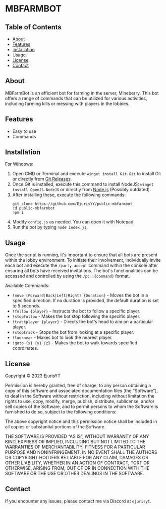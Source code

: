 # MBFARMBOT

## Table of Contents
- [About](#about)
- [Features](#features)
- [Installation](#installation)
- [Usage](#usage)
- [License](#license)
- [Contact](#contact)

## About
MBFarmBot is an efficient bot for farming in the server, Mineberry. This bot offers a range of commands that can be utilized for various activities, including farming kills or messing with players in the lobbies.

## Features
- Easy to use
- Commands

## Installation
For Windows:
1. Open CMD or Terminal and execute `winget install Git.Git` to install Git or directly from [Git Releases](https://github.com/git-for-windows/git/releases/latest/).
2. Once Git is installed, execute this command to install NodeJS: `winget install OpenJS.NodeJS` or directly from [Node.js](https://nodejs.org/dist/latest/node-v21.3.0-x64.msi) (Possibly outdated).
3. After installing these, execute the following commands:
    ```
    git clone https://github.com/EjurisYY/public-mbfarmbot
    cd public-mbfarmbot
    npm i
    ```
4. Modify `config.js` as needed. You can open it with Notepad.
5. Run the bot by typing `node index.js`.

## Usage
Once the script is running, it's important to ensure that all bots are present within the lobby environment. To initiate their involvement, individually invite each bot and execute the `/party accept` command within the console after ensuring all bots have received invitations. The bot's functionalities can be accessed and controlled by using the `/pc !{command}` format.

Available Commands:
- `!move (Forward|Back|Left|Right) {Duration}` - Moves the bot in a specified direction. If no duration is provided, the default duration is set to 5 seconds.
- `!follow {player}` - Instructs the bot to follow a specific player.
- `!stopfollow` - Makes the bot stop following the specific player.
- `!trackplayer {player}` - Directs the bot's head to aim on a particular player.
- `!stoptrack` - Stops the bot from looking at a specific player.
- `!looknear` - Makes bot to look the nearest player.
- `!goto {x} {y} {z}` - Makes the bot to walk towards specified coordinates.


## License
Copyright © 2023 EjurisYT

Permission is hereby granted, free of charge, to any person obtaining a copy of this software and associated documentation files (the “Software”), to deal in the Software without restriction, including without limitation the rights to use, copy, modify, merge, publish, distribute, sublicense, and/or sell copies of the Software, and to permit persons to whom the Software is furnished to do so, subject to the following conditions:

The above copyright notice and this permission notice shall be included in all copies or substantial portions of the Software.

THE SOFTWARE IS PROVIDED “AS IS”, WITHOUT WARRANTY OF ANY KIND, EXPRESS OR IMPLIED, INCLUDING BUT NOT LIMITED TO THE WARRANTIES OF MERCHANTABILITY, FITNESS FOR A PARTICULAR PURPOSE AND NONINFRINGEMENT. IN NO EVENT SHALL THE AUTHORS OR COPYRIGHT HOLDERS BE LIABLE FOR ANY CLAIM, DAMAGES OR OTHER LIABILITY, WHETHER IN AN ACTION OF CONTRACT, TORT OR OTHERWISE, ARISING FROM, OUT OF OR IN CONNECTION WITH THE SOFTWARE OR THE USE OR OTHER DEALINGS IN THE SOFTWARE.

## Contact
If you encounter any issues, please contact me via Discord at `ejurisyt`.